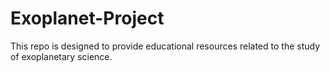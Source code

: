 # Exoplanet-Project
This repo is designed to provide educational resources related to the study of exoplanetary science.
